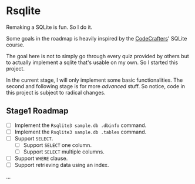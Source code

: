 # Rsqlite
Remaking a SQLite is fun. So I do it.

Some goals in the roadmap is heavily inspired by the [CodeCrafters](https://app.codecrafters.io/courses/sqlite)' SQLite course.

The goal here is not to simply go through every quiz provided by others but to actually implement a sqlite that's usable on my own. So I started this project.

In the current stage, I will only implement some basic functionalities. The second and following stage is for more *advanced* stuff. So notice, code in this project is subject to radical changes.
## Stage1 Roadmap
- [ ] Implement the `Rsqlite3 sample.db .dbinfo` command.
- [ ] Implement the `Rsqlite3 sample.db .tables` command.
- [ ] Support `SELECT`.
  - [ ] Support `SELECT` one column.
  - [ ] Support `SELECT` multiple columns.
- [ ] Support `WHERE` clause.
- [ ] Support retrieving data using an index.

...

